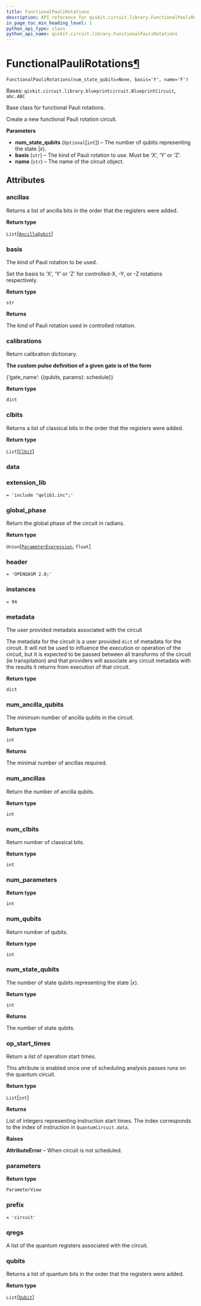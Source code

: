 ```yaml
---
title: FunctionalPauliRotations
description: API reference for qiskit.circuit.library.FunctionalPauliRotations
in_page_toc_min_heading_level: 1
python_api_type: class
python_api_name: qiskit.circuit.library.FunctionalPauliRotations
---
```


# FunctionalPauliRotations[¶](#functionalpaulirotations "Permalink to this headline")

<span id="qiskit.circuit.library.FunctionalPauliRotations" />

`FunctionalPauliRotations(num_state_qubits=None, basis='Y', name='F')`

Bases: `qiskit.circuit.library.blueprintcircuit.BlueprintCircuit`, `abc.ABC`

Base class for functional Pauli rotations.

Create a new functional Pauli rotation circuit.

**Parameters**

*   **num\_state\_qubits** (`Optional`\[`int`]) – The number of qubits representing the state $|x\rangle$.
*   **basis** (`str`) – The kind of Pauli rotation to use. Must be ‘X’, ‘Y’ or ‘Z’.
*   **name** (`str`) – The name of the circuit object.

## Attributes

<span id="qiskit.circuit.library.FunctionalPauliRotations.ancillas" />

### ancillas

Returns a list of ancilla bits in the order that the registers were added.

**Return type**

`List`\[[`AncillaQubit`](qiskit.circuit.AncillaQubit "qiskit.circuit.quantumregister.AncillaQubit")]

<span id="qiskit.circuit.library.FunctionalPauliRotations.basis" />

### basis

The kind of Pauli rotation to be used.

Set the basis to ‘X’, ‘Y’ or ‘Z’ for controlled-X, -Y, or -Z rotations respectively.

**Return type**

`str`

**Returns**

The kind of Pauli rotation used in controlled rotation.

<span id="qiskit.circuit.library.FunctionalPauliRotations.calibrations" />

### calibrations

Return calibration dictionary.

**The custom pulse definition of a given gate is of the form**

\{‘gate\_name’: \{(qubits, params): schedule}}

**Return type**

`dict`

<span id="qiskit.circuit.library.FunctionalPauliRotations.clbits" />

### clbits

Returns a list of classical bits in the order that the registers were added.

**Return type**

`List`\[[`Clbit`](qiskit.circuit.Clbit "qiskit.circuit.classicalregister.Clbit")]

<span id="qiskit.circuit.library.FunctionalPauliRotations.data" />

### data

<span id="qiskit.circuit.library.FunctionalPauliRotations.extension_lib" />

### extension\_lib

`= 'include "qelib1.inc";'`

<span id="qiskit.circuit.library.FunctionalPauliRotations.global_phase" />

### global\_phase

Return the global phase of the circuit in radians.

**Return type**

`Union`\[[`ParameterExpression`](qiskit.circuit.ParameterExpression "qiskit.circuit.parameterexpression.ParameterExpression"), `float`]

<span id="qiskit.circuit.library.FunctionalPauliRotations.header" />

### header

`= 'OPENQASM 2.0;'`

<span id="qiskit.circuit.library.FunctionalPauliRotations.instances" />

### instances

`= 94`

<span id="qiskit.circuit.library.FunctionalPauliRotations.metadata" />

### metadata

The user provided metadata associated with the circuit

The metadata for the circuit is a user provided `dict` of metadata for the circuit. It will not be used to influence the execution or operation of the circuit, but it is expected to be passed between all transforms of the circuit (ie transpilation) and that providers will associate any circuit metadata with the results it returns from execution of that circuit.

**Return type**

`dict`

<span id="qiskit.circuit.library.FunctionalPauliRotations.num_ancilla_qubits" />

### num\_ancilla\_qubits

The minimum number of ancilla qubits in the circuit.

**Return type**

`int`

**Returns**

The minimal number of ancillas required.

<span id="qiskit.circuit.library.FunctionalPauliRotations.num_ancillas" />

### num\_ancillas

Return the number of ancilla qubits.

**Return type**

`int`

<span id="qiskit.circuit.library.FunctionalPauliRotations.num_clbits" />

### num\_clbits

Return number of classical bits.

**Return type**

`int`

<span id="qiskit.circuit.library.FunctionalPauliRotations.num_parameters" />

### num\_parameters

**Return type**

`int`

<span id="qiskit.circuit.library.FunctionalPauliRotations.num_qubits" />

### num\_qubits

Return number of qubits.

**Return type**

`int`

<span id="qiskit.circuit.library.FunctionalPauliRotations.num_state_qubits" />

### num\_state\_qubits

The number of state qubits representing the state $|x\rangle$.

**Return type**

`int`

**Returns**

The number of state qubits.

<span id="qiskit.circuit.library.FunctionalPauliRotations.op_start_times" />

### op\_start\_times

Return a list of operation start times.

This attribute is enabled once one of scheduling analysis passes runs on the quantum circuit.

**Return type**

`List`\[`int`]

**Returns**

List of integers representing instruction start times. The index corresponds to the index of instruction in `QuantumCircuit.data`.

**Raises**

**AttributeError** – When circuit is not scheduled.

<span id="qiskit.circuit.library.FunctionalPauliRotations.parameters" />

### parameters

**Return type**

`ParameterView`

<span id="qiskit.circuit.library.FunctionalPauliRotations.prefix" />

### prefix

`= 'circuit'`

<span id="qiskit.circuit.library.FunctionalPauliRotations.qregs" />

### qregs

A list of the quantum registers associated with the circuit.

<span id="qiskit.circuit.library.FunctionalPauliRotations.qubits" />

### qubits

Returns a list of quantum bits in the order that the registers were added.

**Return type**

`List`\[[`Qubit`](qiskit.circuit.Qubit "qiskit.circuit.quantumregister.Qubit")]

